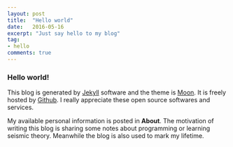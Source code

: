 ```yaml
---
layout: post
title:  "Hello world"
date:   2016-05-16
excerpt: "Just say hello to my blog"
tag:
- hello 
comments: true
---
```


### Hello world!

This blog is generated by [Jekyll](https://jekyllrb.com/) software and the theme is
[Moon](http://taylantatli.me/Moon). It is freely hosted by [Github](https://github.com).
I really appreciate these open source softwares and services.

My available personal information is posted in **About**.
The motivation of writing this blog is sharing some notes about programming or learning seismic theory.
Meanwhile the blog is also used to mark my lifetime. 

